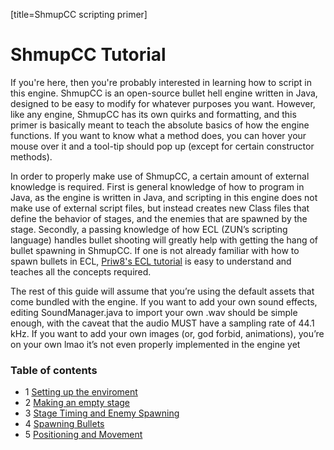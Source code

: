 [title=ShmupCC scripting primer]
# ShmupCC Tutorial

If you're here, then you're probably interested in learning how to script in this engine. ShmupCC is an open-source bullet hell engine written in Java, designed to be easy to modify for whatever purposes you want. However, like any engine, ShmupCC has its own quirks and formatting, and this primer is basically meant to teach the absolute basics of how the engine functions. If you want to know what a method does, you can hover your mouse over it and a tool-tip should pop up (except for certain constructor methods).

In order to properly make use of ShmupCC, a certain amount of external knowledge is required. First is general knowledge of how to program in Java, as the engine is written in Java, and scripting in this engine does not make use of external script files, but instead creates new Class files that define the behavior of stages, and the enemies that are spawned by the stage. Secondly, a passing knowledge of how ECL (ZUN’s scripting language) handles bullet shooting will greatly help with getting the hang of bullet spawning in ShmupCC. If one is not already familiar with how to spawn bullets in ECL, [Priw8's ECL tutorial](https://priw8.github.io/#b=ecl-tutorial/&p=1) is easy to understand and teaches all the concepts required.

The rest of this guide will assume that you’re using the default assets that come bundled with the engine. If you want to add your own sound effects, editing SoundManager.java to import your own .wav should be simple enough, with the caveat that the audio MUST have a sampling rate of 44.1 kHz.
If you want to add your own images (or, god forbid, animations), you’re on your own lmao it’s not even properly implemented in the engine yet

### Table of contents
- 1 [Setting up the enviroment](#b=shmupCC-tutorial/&p=2)
- 2 [Making an empty stage](#b=shmupCC-tutorial/&p=3)
- 3 [Stage Timing and Enemy Spawning](#b=shmupCC-tutorial/&p=4)
- 4 [Spawning Bullets](#b=shmupCC-tutorial/&p=5)
- 5 [Positioning and Movement](#b=shmupCC-tutorial/&p=6)
